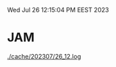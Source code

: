 Wed Jul 26 12:15:04 PM EEST 2023
# JAM
<a href='./cache/202307/26_12.log'>./cache/202307/26_12.log</a>

